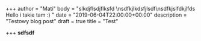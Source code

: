 +++
author = "Mati"
body = "slkdjflsdjflksfd \nsdfkjlkdsfjlsdf\nsdfkjslfdkjlfds Hello i takie tam :) "
date = "2019-06-04T22:00:00+00:00"
description = "Testowy blog post"
draft = true
title = "Test"

+++
**sdfsdf**